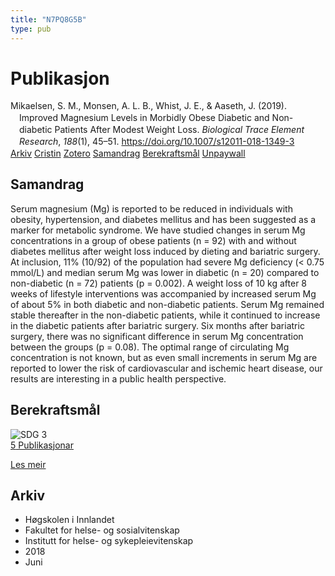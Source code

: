 ```yaml
---
title: "N7PQ8G5B"
type: pub
---
```

<h1>Publikasjon</h1>
<article id="csl-bib-container-N7PQ8G5B" class="csl-bib-container">
  <div class="csl-bib-body" style="line-height: 1.35; padding-left: 1em; text-indent:-1em;">
  <div class="csl-entry">Mikaelsen, S. M., Monsen, A. L. B., Whist, J. E., &amp; Aaseth, J. (2019). Improved Magnesium Levels in Morbidly Obese Diabetic and Non-diabetic Patients After Modest Weight Loss. <i>Biological Trace Element Research</i>, <i>188</i>(1), 45&#x2013;51. <a href="https://doi.org/10.1007/s12011-018-1349-3">https://doi.org/10.1007/s12011-018-1349-3</a></div>
</div>
  <div class="csl-bib-buttons">
    <a href="#taxonomy-article-N7PQ8G5B" class="csl-bib-button">Arkiv</a>
    <a href="https://app.cristin.no/results/show.jsf?id=1590158" alt="Cristin URL" class="csl-bib-button">Cristin</a>
    <a href="http://zotero.org/groups/5402882/items/N7PQ8G5B" alt="Zotero URL" class="csl-bib-button">Zotero</a>
    <a href="#abstract-article-N7PQ8G5B" class="csl-bib-button">Samandrag</a>
    <a href="#sdg-article-N7PQ8G5B" class="csl-bib-button">Berekraftsmål</a>
    <a href="https://doi.org/10.1007/s12011-018-1349-3" class="csl-bib-button">Unpaywall</a>
  </div>
  <div id="csl-bib-meta-container-N7PQ8G5B"></div>
</article>
<div id="csl-bib-meta-N7PQ8G5B" class="csl-bib-meta">
  <article id="abstract-article-N7PQ8G5B" class="abstract-article">
    <h1>Samandrag</h1>
    Serum magnesium (Mg) is reported to be reduced in individuals with obesity, hypertension, and diabetes mellitus and has been suggested as a marker for metabolic syndrome. We have studied changes in serum Mg concentrations in a group of obese patients (n = 92) with and without diabetes mellitus after weight loss induced by dieting and bariatric surgery. At inclusion, 11% (10/92) of the population had severe Mg deficiency (&lt; 0.75 mmol/L) and median serum Mg was lower in diabetic (n = 20) compared to non-diabetic (n = 72) patients (p = 0.002). A weight loss of 10 kg after 8 weeks of lifestyle interventions was accompanied by increased serum Mg of about 5% in both diabetic and non-diabetic patients. Serum Mg remained stable thereafter in the non-diabetic patients, while it continued to increase in the diabetic patients after bariatric surgery. Six months after bariatric surgery, there was no significant difference in serum Mg concentration between the groups (p = 0.08). The optimal range of circulating Mg concentration is not known, but as even small increments in serum Mg are reported to lower the risk of cardiovascular and ischemic heart disease, our results are interesting in a public health perspective.
  </article>
  <article id="sdg-article-N7PQ8G5B" class="sdg-article">
    <h1>Berekraftsmål</h1>
    <div class="sdg-container"><div id="sdg3" class="sdg"> <img src="{{< params subfolder >}}images/sdg/sdg03_no.png" class="image" alt="SDG 3"> <div class="sdg-overlay"> <a href="{{< params subfolder >}}no/archive/?sdg=3#archive" class="sdg-publication-count"><span>5</span> Publikasjonar</a> <p><a href="NA" class="sdg-read-more">Les meir</a></p> </div> </div></div>
  </article>
  <article id="taxonomy-article-N7PQ8G5B" class="taxonomy-article">
    <h1>Arkiv</h1>
    <ul>
      <li>Høgskolen i Innlandet</li>
      <li>Fakultet for helse- og sosialvitenskap</li>
      <li>Institutt for helse- og sykepleievitenskap</li>
      <li>2018</li>
      <li>Juni</li>
    </ul>
  </article>
</div>
